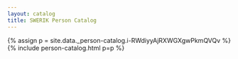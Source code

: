 ```yaml
---
layout: catalog
title: SWERIK Person Catalog
---
```

{% assign p = site.data._person-catalog.i-RWdiyyAjRXWGXgwPkmQVQv %}
{% include person-catalog.html p=p %}

